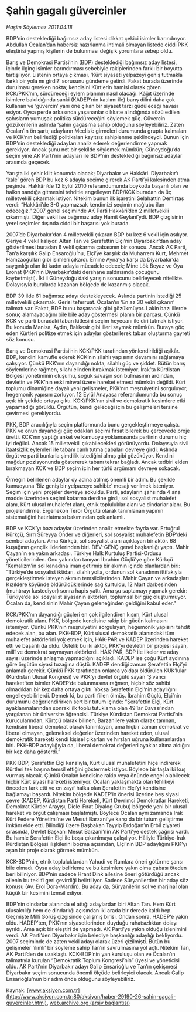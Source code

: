 # Şahin gagalı güvercinler

*Haşim Söylemez 2011.04.18*

<font class="agenda2NewsSpot">
 <p class="MsoNormal">
  BDP’nin desteklediği bağımsız aday listesi dikkat çekici isimler barındırıyor. Abdullah Öcalan’dan habersiz hazırlanma ihtimali olmayan listede ciddi PKK eleştirisi yapmış kişilerin de bulunması değişik yorumlara sebep oldu.
  <p class="MsoNormal">
  </p>
 </p>
</font>
<font class="newsDetail">
 <p>
  <p class="MsoNormal">
   Barış ve Demokrasi Partisi’nin (BDP) desteklediği bağımsız aday listesi, içinde ilginç isimler barındırması sebebiyle rakiplerinden farklı bir boyutta tartışılıyor. Listenin ortaya çıkması, ‘Kürt siyaseti yelpazeyi geniş tutmakla farklı bir yola mı girdi?’ sorusunu gündeme getirdi. Fakat burada üzerinde durulması gereken nokta; kendisini Kürtlerin hamisi olarak gören KCK/PKK’nın, sürdüreceği eylem planının nasıl olacağı. Kâğıt üzerinde isimlere bakıldığında sanki (KADEP’nin katılımı ile) barış dilini daha çok kullanan ve ‘güvercin’ yanı öne çıkan bir siyaset tarzı güdüleceği havası esiyor. Oysa perde arkasında yaşananlar dikkate alındığında sözü edilen şahısların yumuşak politika sürdüreceğini söylemek güç. Güvercin gözükenlerin aslında ‘şahin gagası’na sahip olduğunu söyleyebiliriz. Zaten Öcalan’ın ön şartı; adayların Meclis’e girmeleri durumunda grupta kalmaları ve KCK’nın belirlediği politikaları kayıtsız sahiplenme şeklindeydi. Bunun için BDP’nin desteklediği adayları analiz ederek değerlendirme yapmak gerekiyor. Ancak şunu net bir şekilde söylemek mümkün; Güneydoğu’da seçim yine AK Parti’nin adayları ile BDP’nin desteklediği bağımsız adaylar arasında geçecek.
  </p>
  <p class="MsoNormal">
   Yarışta iki şehir kilit konumda olacak; Diyarbakır ve Hakkâri. Diyarbakır’ı ‘kale’ gören BDP bu kez 6 adayla seçime girerek AK Parti’yi kalesinden atma peşinde. Hakkâri’de 12 Eylül 2010 referandumunda boykotta başarılı olan ve halkın sandığa gitmesini tehditle engelleyen BDP/KCK buradan da üç milletvekili çıkarmak istiyor. Nitekim bunun ilk işaretini Selahattin Demirtaş verdi: “Hakkâri’de 3-0 yapmazsak kendimizi seçimin mağlubu ilan edeceğiz.” 2007 genel seçiminde AK Parti Hakkâri’den 2 milletvekili çıkarmıştı. Diğer vekil ise bağımsız aday Hamit Geylani’ydi. BDP çizgisinin yerel seçimler dışında ciddi bir başarısı yok burada.
  </p>
  <p class="MsoNormal">
   2007’de Diyarbakır’dan 4 milletvekili çıkaran BDP bu kez 6 vekil için asılıyor. Geriye 4 vekil kalıyor. Altan Tan ve Şerafettin Elçi’nin Diyarbakır’dan aday gösterilmesi buradan 6 vekil çıkarma çabasının bir sonucu. Ancak AK Parti, Tan’a karşılık Galip Ensaroğlu’nu, Elçi’ye karşılık da Muharrem Kurt, Mehmet Hamzaoğulları gibi isimleri çıkardı. Emine Ayna’ya karşı da Diyarbakır’da saygınlığı olan iki kadın adayla mücadele edecek; Mine Lök Beyaz ve Oya Eronat (PKK’nın Diyarbakır’daki dershane saldırısında çocuğunu kaybetmişti). İki il Güneydoğu’daki yarışın sonucunu belirleyecek nitelikte. Dolayısıyla buralarda kazanan bölgede de kazanmış olacak.
  </p>
  <p class="MsoNormal">
   BDP 39 ilde 61 bağımsız adayı destekleyecek. Aslında partinin istediği 25 milletvekili çıkarmak. Gerisi teferruat. Öcalan’ın ‘En az 30 vekil çıkarın’ talimatı var. Fakat, BDP bunu başaracak gibi gözükmüyor. Lakin bazı illerde sonuç alamayacağını bile bile aday göstermesi planın bir parçası. Çünkü KCK ve parti buradaki taban kitlesini seçim heyecanı ile diri tutmak istiyor. Bu konuda Manisa, Aydın, Balıkesir gibi illeri saymak mümkün. Buraya göç eden Kürtleri politize etmek için adaylar gösterilerek taban oluşturma gayreti söz konusu.
  </p>
  <p class="MsoNormal">
   Barış ve Demokrasi Partisi’nin KCK/PKK tarafından yönlendirildiği aşikâr. BDP, kendini kamufle ederek KCK’nın silahlı yapısının devamını sağlamaya çalışıyor. Çünkü PKK’nın dayandığı nokta, silahlı güç ve şiddet. Bütün barış söylemlerine rağmen, silahı elinden bırakmak istemiyor. Irak’ta Kürdistan Bölgesi yönetiminin oluşumu, soğuk savaşın son bulmasının ardından, devletin ve PKK’nın eski minval üzere hareket etmesi mümkün değildi. Kürt toplumu dinamiğine dayalı yeni gelişmeler, PKK’nın meşruiyetini sorguluyor, hegemonik yapısını zorluyor. 12 Eylül Anayasa referandumunda bu sonuç açık bir şekilde ortaya çıktı. KCK/PKK’nın sivil ve demokratik kesimlere etki yapamadığı görüldü. Örgütün, kendi geleceği için bu gelişmeleri tersine çevirmesi gerekiyordu.
  </p>
  <p class="MsoNormal">
   PKK, BDP aracılığıyla seçim platformunda bunu gerçekleştirmeye çalıştı. PKK ve onun dayandığı güç odakları seçimi fırsat bilerek bu çerçevede proje üretti. KCK’nın yaptığı anket ve kamuoyu yoklamasında partinin durumu hiç iyi değildi. Ancak 15 milletvekili çıkabilecekleri görünüyordu. Dolayısıyla sivil itaatsizlik eylemleri ile tabanı canlı tutma çabaları devreye girdi. Aslında örgüt ve parti bunlarla şimdilik istediğini almış gibi gözüküyor. Kendini mağdur pozisyonunda göstererek tabanı tekrar bağladı. Ancak tedbiri elden bırakmayan KCK ve BDP seçim için her türlü argümanı devreye sokacak.
  </p>
  <p class="MsoNormal">
   Örneğin belirlenen adaylar oy adına atılmış önemli bir adım. Bu şekilde kamuoyuna ‘Biz geniş bir yelpazeye sahibiz’ mesajı verilmek isteniyor. Seçim için yeni projeler devreye sokuldu. Parti, adayların şahsında 4 ana madde üzerinden seçimi kotarma derdine girdi; sol sosyalist muhalefet alanı, Kürt ulusal muhalefet alanı, etnik topluluklar alanı ve dindarlar alanı. Bu projelendirme, Ergenekon Terör Örgütü olarak tanımlanan yapının sistematiğini hatırlatması bakımından çok anlamlı.
  </p>
  <p class="MsoNormal">
   BDP ve KCK’yı bazı adaylar üzerinden analiz etmekte fayda var. Ertuğrul Kürkçü, Sırrı Süreyya Önder ve diğerleri, sol sosyalist muhalefetin BDP’deki sembol adayları. Ama Kürkçü, sol sosyalist alanı açıklayan bir aktör. 68 kuşağının gençlik liderlerinden biri. DEV-GENÇ genel başkanlığı yaptı. Mahir Çayan’ın en yakın arkadaşı. Türkiye Halk Kurtuluş Partisi-Ordusu yöneticilerinden. Onu yakından tanıyan İbrahim Güçlü’ye göre Kürkçü ‘Kemalizm’in sol kanadına iman getirmiş bir akımın içinde olanlardan biri: “Türkiye’de sosyalist iktidarı, silahlı yolla, ordunun sol kanadının ittifakıyla gerçekleştirmek isteyen akımın temsilcilerinden. Mahir Çayan ve arkadaşları Kızıldere köyünde öldürüldüklerinde sağ kurtuldu, 12 Mart darbesinden (muhtırayı kastediyor) sonra hapis yattı. Ama şu saptamayı yapmak gerekir: Türkiye’de sol sosyalist siyasanın aktörleri, toplumsal bir güç oluşturmuyor. Öcalan da, kendisinin Mahir Çayan geleneğinden geldiğini kabul eder.”
  </p>
  <p class="MsoNormal">
   KCK/PKK’nın dayandığı güçleri en çok ilgilendiren kısım, Kürt ulusal demokratik alanı. PKK, bölgede kendisine rakip bir gücün kalmasını istemiyor. Çünkü PKK’nın meşruiyetini sorgulayan, hegemonik yapısını tehdit edecek alan, bu alan. PKK-BDP, Kürt ulusal demokratik alanındaki tüm muhalefet aktörlerini yok etmek için, HAK-PAR ve KADEP üzerinden hareket etti ve başarılı da oldu. Üstelik bu iki aktör, PKK’yı devletin bir projesi sayan, millî ve demokrat saymayan aktörlerdi. HAK-PAR, BDP ile ilkeler ve aday sayısı üzerinde anlaşma yapmadığını açıkladı. KADEP ise çoğu Kürt aydınına göre örgütün siyasi tuzağına düştü. KADEP dendiği zaman Şerafettin Elçi’yi anlamak gerekir. Çünkü PKK tarafından onlarca yoldaşı öldürülen KUK’lular (Kürdistan Ulusal Kongresi) ve PKK’yı devlet örgütü sayan ‘Şivancı hareket’ten isimler KADEP’de bulunmasına rağmen, hiçbir söz sahibi olmadıkları bir kez daha ortaya çıktı. Yoksa Şerafettin Elçi’nin adaylığını engelleyebilirlerdi. Demek ki, bu parti fiilen ölmüş. İbrahim Güçlü, Elçi’nin durumunu değerlendirirken sert bir tutum içinde: “Şerafettin Elçi, Kürt ayaklanmalarından sonraki ilk toplu tutuklama olan 49’lar Davası’ndan yargılanan bir üniversite öğrencisi. Türkiye Kürdistan Demokrat Partisi’nin kurucularından, Kürtçü olarak bilinen, Barzanilere yakın olarak tanınan, kendisini liberal demokrat olarak tanımlayan, ama hiçbir zaman demokrat ve liberal olmayan, geleneksel değerler üzerinden hareket eden, ulusal demokratik hareketi kendi kişisel çıkarları ve hırsları uğruna kullananlardan biri. PKK-BDP adaylığıyla da, liberal demokrat değerleri ayaklar altına aldığını bir kez daha gösterdi.”
  </p>
  <p class="MsoNormal">
   <span>
   </span>
   PKK-BDP, Şerafettin Elçi kanalıyla, Kürt ulusal muhalefetini hiçe indirerek Kürtleri tek başına temsil ettiğini göstermek istiyor. Böylece bir taşla iki kuş vurmuş olacak. Çünkü Öcalan kendisine rakip veya önünde engel olabilecek hiçbir Kürt siyasi hareketi istemiyor. Öcalan yaklaşmakta olan tehlikeyi önceden fark etti ve en zayıf halka olan Şerafettin Elçi’yi kendisine bağlamayı başardı. Nitekim bölgede KADEP’in önerisi üzerine beş siyasi çevre (KADEP, Kürdistan Parti Hareketi, Kürt Devrimci Demokratlar Hareketi, Demokrat Kürtler Arayışı, Dicle-Fırat Diyalog Grubu) bölgede yeni bir ulusal hareket ve örgüt çalışması başlatmıştı. Böylece Öcalan aynı zamanda Irak Kürt Federe Yönetimi’ne ve Mesut Barzani’ye karşı da bir tutum geliştirme imkânı elde etti. Bilindiği üzere Başbakan Tayyip Erdoğan’ın Erbil ziyareti sırasında, Devlet Başkanı Mesut Barzani’nin AK Parti’ye destek çağrısı vardı. Bu hamle Şerafettin Elçi ile boşa çıkarılmaya çalışılıyor. Hâliyle Türkiye-Irak Kürdistan Bölgesi ilişkilerini bozma açısından, Elçi’nin BDP adaylığını PKK’yı aşan bir proje olarak görmek mümkün.
  </p>
  <p class="MsoNormal">
   KCK-BDP’nin, etnik topluluklardan Yahudi ve Rumlara öneri götürme şansı bile olmadı. Oysa aday belirleme ve bu kesimlere yakın olma çabası öteden beri biliniyor. BDP’nin sadece Hrant Dink ailesine öneri götürdüğü ancak ailenin bu teklifi geri çevirdiği belirtiliyor. Sadece Süryanilerden bir aday söz konusu (Av. Erol Dora-Mardin). Bu aday da, Süryanilerin sol ve marjinal olan küçük bir kesimini temsil ediyor.
  </p>
  <p class="MsoNormal">
   BDP’nin dindarlar alanında el attığı adaylardan biri Altan Tan. Hem Kürt ulusalcılığı hem de dindarlığı açısından iki arada bir derede kaldı hep. Geçmişte Millî Görüş çizgisinde çalışmış birisi. Ondan sonra, HADEP’e yakın oldu. HADEP’ten, PKK’nın siyasetlerinden duyduğu rahatsızlıktan dolayı ayrıldı. Ama açık bir eleştiri de yapmadı. AK Parti’ye yakın olduğu izlenimini verdi. AK Parti’den Diyarbakır için belediye başkanlığı adaylığı bekliyordu. 2007 seçiminde de zaten vekil adayı olarak üzeri çizilmişti. Bütün bu gelişmeler ‘ılımlı’ bir söyleme sahip Tan’ın savrulmasına yol açtı. Nitekim Tan, AK Parti’den de uzaklaştı. KCK-BDP’nin yan kuruluşu olan ve Öcalan’ın talimatıyla kurulan “Demokratik Toplum Kongresi’nin” üyesi ve yöneticisi oldu. AK Parti’nin Diyarbakır adayı Galip Ensarioğlu ve Tan’ın çekişmesi Diyarbakır seçim sonucunda önemli ölçüde belirleyici olacak. Ancak Galip Ensarioğlu’nun bir adım önde olduğunu söyleyebiliriz.
  </p>
  <p class="MsoNormal">
  </p>
 </p>
</font>

Kaynak: [www.aksiyon.com.tr](http://www.aksiyon.com.tr:80/aksiyon/haber-29190-26-sahin-gagali-guvercinler.html), [web.archive.org (arşiv bağlantısı)](http://web.archive.org/web/20110825103037/http://www.aksiyon.com.tr:80/aksiyon/haber-29190-26-sahin-gagali-guvercinler.html)
